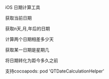 iOS 日期计算工具

获取当前日期

获取n天,月,年后的日期

计算两个日期相差多少天

获取某一日期是星期几

将日期转化为距今多久之前

支持cocoapods: pod 'QTDateCalculationHelper'
